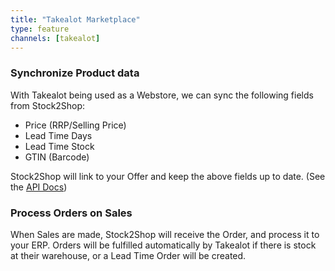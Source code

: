 ```yaml
---
title: "Takealot Marketplace"
type: feature
channels: [takealot]
---
```


<!-- 

key
url
gtin_map
log_enabled
check_order_items_linked

-->

<!-- offer_map -->
### Synchronize Product data
With Takealot being used as a Webstore, we can sync the following fields from Stock2Shop:

- Price (RRP/Selling Price)
- Lead Time Days
- Lead Time Stock
- GTIN (Barcode)

Stock2Shop will link to your Offer and keep the above fields up to date. (See the 
[API Docs](https://docs.google.com/document/d/e/2PACX-1vQe4bMaLKaqmtokWWPApbERX1snEpAbwQKKZm23-zhkJ8iPKNsXfVvvkKKaa1Hhq7cE-31NhnqynHnQ/pub))

<!-- order_map -->
### Process Orders on Sales
When Sales are made, Stock2Shop will receive the Order, and process it to your ERP.
Orders will be fulfilled automatically by Takealot if there is stock at their warehouse, or a Lead Time Order will be created.

